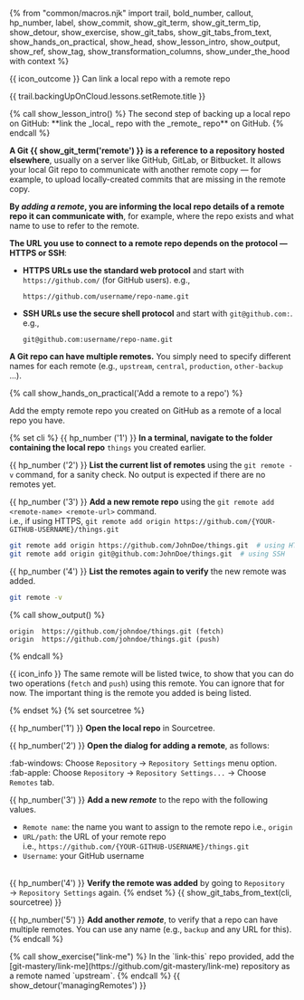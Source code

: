 {% from "common/macros.njk" import trail, bold_number, callout, hp_number, label, show_commit, show_git_term, show_git_term_tip, show_detour, show_exercise, show_git_tabs, show_git_tabs_from_text, show_hands_on_practical, show_head, show_lesson_intro, show_output, show_ref, show_tag, show_transformation_columns, show_under_the_hood with context %}


<span id="prereqs"></span>

<span id="outcomes">{{ icon_outcome }} Can link a local repo with a remote repo</span>

<span id="title">{{ trail.backingUpOnCloud.lessons.setRemote.title }}</span>

<div id="body">
{% call show_lesson_intro() %}
The second step of backing up a local repo on GitHub: **link the _local_ repo with the _remote_ repo** on GitHub.
{% endcall %}

**A Git {{ show_git_term('remote') }} is a reference to a repository hosted elsewhere**, usually on a server like GitHub, GitLab, or Bitbucket. It allows your local Git repo to communicate with another remote copy — for example, to upload locally-created commits that are missing in the remote copy.

**By _adding a remote_, you are informing the local repo details of a remote repo it can communicate with**, for example, where the repo exists and what name to use to refer to the remote.

**The URL you use to connect to a remote repo depends on the protocol — HTTPS or SSH**:

* **HTTPS URLs use the standard web protocol** and start with `https://github.com/` (for GitHub users). e.g.,
  ```{highlight-lines="1['.git']@yellow"}
  https://github.com/username/repo-name.git
  ```
* **SSH URLs use the secure shell protocol** and start with `git@github.com:`. e.g.,
  ```{highlight-lines="1['.git']@yellow"}
  git@github.com:username/repo-name.git
  ```

**A Git repo can have multiple remotes.** You simply need to specify different names for each remote (e.g., `upstream`, `central`, `production`, `other-backup` ...).

{% call show_hands_on_practical('Add a remote to a repo')  %}

Add the empty remote repo you created on GitHub as a remote of a local repo you have.

{% set cli %} <!-- ------ start: Git Tabs --------------->
{{ hp_number ('1') }} **In a terminal, navigate to the folder containing the local repo** `things` you created earlier.

{{ hp_number ('2') }} **List the current list of remotes** using the `git remote -v` command, for a sanity check. No output is expected if there are no remotes yet.

{{ hp_number ('3') }} **Add a new remote repo** using the `git remote add <remote-name> <remote-url>` command.<br>
   i.e., if using HTTPS, `git remote add origin https://github.com/{YOUR-GITHUB-USERNAME}/things.git`

```bash
git remote add origin https://github.com/JohnDoe/things.git  # using HTTPS
git remote add origin git@github.com:JohnDoe/things.git  # using SSH
```

{{ hp_number ('4') }} **List the remotes again to verify** the new remote was added.

```bash {.no-line-numbers}
git remote -v
```
{% call show_output() %}
```{.no-line-numbers  highlight-lines="1['origin'],1['fetch'],2['origin'],2['push']"}
origin  https://github.com/johndoe/things.git (fetch)
origin  https://github.com/johndoe/things.git (push)
```
{% endcall %}

{{ icon_info }} The same remote will be listed twice, to show that you can do two operations (`fetch` and `push`) using this remote. You can ignore that for now. The important thing is the remote you added is being listed.

{% endset %}
{% set sourcetree %}

{{ hp_number('1') }} **Open the local repo** in Sourcetree.

{{ hp_number('2') }} **Open the dialog for adding a remote**, as follows:

:fab-windows: Choose `Repository` → `Repository Settings` menu option.<br>
:fab-apple: Choose `Repository` → `Repository Settings...` → Choose `Remotes` tab.

{{ hp_number('3') }} **Add a new _remote_** to the repo with the following values.

   <pic eager src="images/fillRemoteInfoForSourceTree.png" width="450" />

   * `Remote name`: the name you want to assign to the remote repo i.e., `origin`
   * `URL/path`: the URL of your remote repo<br>
     i.e., `https://github.com/{YOUR-GITHUB-USERNAME}/things.git`
   * `Username`: your GitHub username<br><br>

{{ hp_number('4') }} **Verify the remote was added** by going to `Repository` → `Repository Settings` again.
{% endset %}
{{ show_git_tabs_from_text(cli, sourcetree) }}
<!-- ------ end: Git Tabs -------------------------------->
{{ hp_number('5') }} **Add another _remote_**, to verify that a repo can have multiple remotes. You can use any name (e.g., `backup` and any URL for this).
{% endcall %}

</div>

<div id="extras">
{% call show_exercise("link-me") %}
In the `link-this` repo provided, add the [git-mastery/link-me](https://github.com/git-mastery/link-me) repository as a remote named `upstream`.
{% endcall %}
{{ show_detour('managingRemotes') }}
</div>
